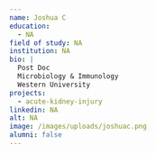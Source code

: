 ```yaml
---
name: Joshua C
education:
  - NA
field of study: NA
institution: NA
bio: |
  Post Doc
  Microbiology & Immunology
  Western University
projects:
  - acute-kidney-injury
linkedin: NA
alt: NA
image: /images/uploads/joshuac.png
alumni: false
---
```

